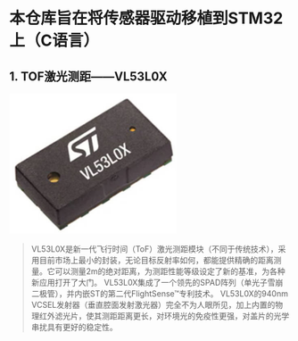 # 本仓库旨在将传感器驱动移植到STM32上（C语言）
## 1. TOF激光测距——VL53L0X
<div align=left><img src="https://github.com/Potatotatotato/STM32-SensorDevicePorting/blob/master/TOF_LASER_VL53L0X/VL53L0X.jpg" width = 300></div>  

> VL53L0X是新一代飞行时间（ToF）激光测距模块（不同于传统技术），采用目前市场上最小的封装，无论目标反射率如何，都能提供精确的距离测量。它可以测量2m的绝对距离，为测距性能等级设定了新的基准，为各种新应用打开了大门。
> VL53L0X集成了一个领先的SPAD阵列（单光子雪崩二极管），并内嵌ST的第二代FlightSense™专利技术。
> VL53L0X的940nm VCSEL发射器（垂直腔面发射激光器）完全不为人眼所见，加上内置的物理红外滤光片，使其测距距离更长，对环境光的免疫性更强，对盖片的光学串扰具有更好的稳定性。
